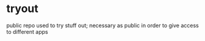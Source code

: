 # tryout
public repo used to try stuff out; necessary as public in order to give access to different apps
